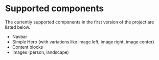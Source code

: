 # Supported components

The currently supported components in the first version of the project are listed below.
- Navbar
- Simple Hero (with variations like image left, image right, image center)
- Content blocks
- Images (person, landscape)